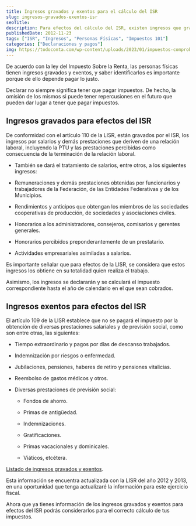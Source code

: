 ```yaml
---
title: Ingresos gravados y exentos para el cálculo del ISR
slug: ingresos-gravados-exentos-isr
seoTitle: 
description: Para efectos del cálculo del ISR, existen ingresos que gravados (los que causan impuestos) y exentos (los que no pagan impuestos pero se deben informar)
publishedDate: 2012-11-23
tags: ["ISR", "Ingresos", "Personas Físicas", "Impuestos 101"]
categories: ["Declaraciones y pagos"]
img: https://todoconta.com/wp-content/uploads/2023/01/impuestos-comprobantes-fiscales-deducciones-calculadora.jpeg
---
```



De acuerdo con la ley del Impuesto Sobre la Renta, las personas físicas tienen ingresos gravados y exentos, y saber identificarlos es importante porque de ello depende pagar lo justo.




Declarar no siempre significa tener que pagar impuestos. De hecho, la omisión de los mismos si puede tener repercusiones en el futuro que pueden dar lugar a tener que pagar impuestos.




Ingresos gravados para efectos del ISR
--------------------------------------




De conformidad con el artículo 110 de la LISR, están gravados por el ISR, los ingresos por salarios y demás prestaciones que deriven de una relación laboral, incluyendo la PTU y las prestaciones percibidas como consecuencia de la terminación de la relación laboral.




* También se dará el tratamiento de salarios, entre otros, a los siguientes ingresos:

* Remuneraciones y demás prestaciones obtenidas por funcionarios y trabajadores de la Federación, de las Entidades Federativas y de los Municipios.

* Rendimientos y anticipos que obtengan los miembros de las sociedades cooperativas de producción, de sociedades y asociaciones civiles.

* Honorarios a los administradores, consejeros, comisarios y gerentes generales.

* Honorarios percibidos preponderantemente de un prestatario.

* Actividades empresariales asimiladas a salarios.




Es importante señalar que para efectos de la LISR, se considera que estos ingresos los obtiene en su totalidad quien realiza el trabajo.




Asimismo, los ingresos se declararán y se calculará el impuesto correspondiente hasta el año de calendario en el que sean cobrados.




Ingresos exentos para efectos del ISR
-------------------------------------




El artículo 109 de la LISR establece que no se pagará el impuesto por la obtención de diversas prestaciones salariales y de previsión social, como son entre otras, las siguientes:




* Tiempo extraordinario y pagos por días de descanso trabajados.

* Indemnización por riesgos o enfermedad.

* Jubilaciones, pensiones, haberes de retiro y pensiones vitalicias.

* Reembolso de gastos médicos y otros.

* Diversas prestaciones de previsión social:
	+ Fondos de ahorro.
	
	+ Primas de antigüedad.
	
	+ Indemnizaciones.
	
	+ Gratificaciones.
	
	+ Primas vacacionales y dominicales.
	
	+ Viáticos, etcétera.




[Listado de ingresos gravados y exentos](https://docs.google.com/spreadsheets/d/16nv4Ab7trhq4yT3tOndA5ZFuXbI5Ka4k7tl56nLOviQ/edit?usp=sharing).




Esta información se encuentra actualizada con la LISR del año 2012 y 2013, en una oportunidad que tenga actualizaré la información para este ejercicio fiscal.




Ahora que ya tienes información de los ingresos gravados y exentos para efectos del ISR podrás considerarlos para el correcto cálculo de tus impuestos.



